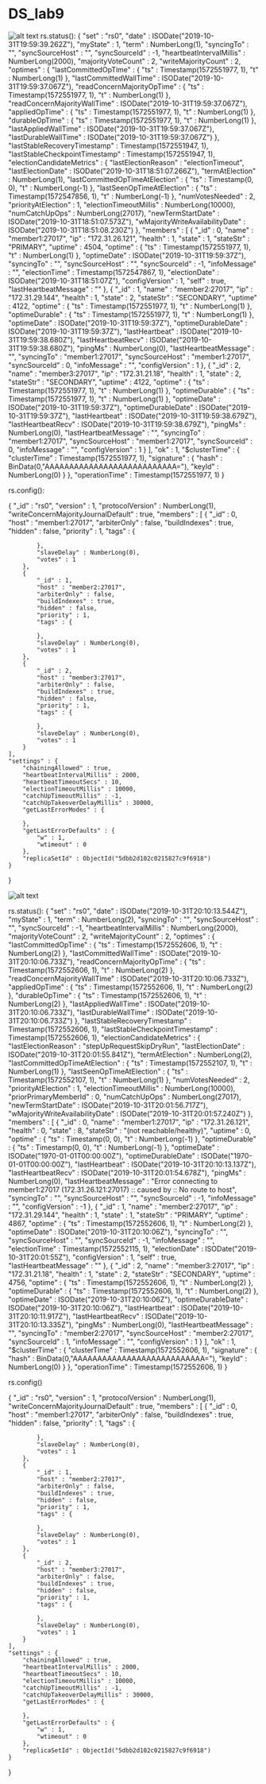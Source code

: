 # DS_lab9



![alt text](https://github.com/kamel2700/DS_lab9/blob/master/Screenshot%20from%202019-10-31%2023-01-00.png)
rs.status():
{
	"set" : "rs0",
	"date" : ISODate("2019-10-31T19:59:39.262Z"),
	"myState" : 1,
	"term" : NumberLong(1),
	"syncingTo" : "",
	"syncSourceHost" : "",
	"syncSourceId" : -1,
	"heartbeatIntervalMillis" : NumberLong(2000),
	"majorityVoteCount" : 2,
	"writeMajorityCount" : 2,
	"optimes" : {
		"lastCommittedOpTime" : {
			"ts" : Timestamp(1572551977, 1),
			"t" : NumberLong(1)
		},
		"lastCommittedWallTime" : ISODate("2019-10-31T19:59:37.067Z"),
		"readConcernMajorityOpTime" : {
			"ts" : Timestamp(1572551977, 1),
			"t" : NumberLong(1)
		},
		"readConcernMajorityWallTime" : ISODate("2019-10-31T19:59:37.067Z"),
		"appliedOpTime" : {
			"ts" : Timestamp(1572551977, 1),
			"t" : NumberLong(1)
		},
		"durableOpTime" : {
			"ts" : Timestamp(1572551977, 1),
			"t" : NumberLong(1)
		},
		"lastAppliedWallTime" : ISODate("2019-10-31T19:59:37.067Z"),
		"lastDurableWallTime" : ISODate("2019-10-31T19:59:37.067Z")
	},
	"lastStableRecoveryTimestamp" : Timestamp(1572551947, 1),
	"lastStableCheckpointTimestamp" : Timestamp(1572551947, 1),
	"electionCandidateMetrics" : {
		"lastElectionReason" : "electionTimeout",
		"lastElectionDate" : ISODate("2019-10-31T18:51:07.266Z"),
		"termAtElection" : NumberLong(1),
		"lastCommittedOpTimeAtElection" : {
			"ts" : Timestamp(0, 0),
			"t" : NumberLong(-1)
		},
		"lastSeenOpTimeAtElection" : {
			"ts" : Timestamp(1572547856, 1),
			"t" : NumberLong(-1)
		},
		"numVotesNeeded" : 2,
		"priorityAtElection" : 1,
		"electionTimeoutMillis" : NumberLong(10000),
		"numCatchUpOps" : NumberLong(27017),
		"newTermStartDate" : ISODate("2019-10-31T18:51:07.573Z"),
		"wMajorityWriteAvailabilityDate" : ISODate("2019-10-31T18:51:08.230Z")
	},
	"members" : [
		{
			"_id" : 0,
			"name" : "member1:27017",
			"ip" : "172.31.26.121",
			"health" : 1,
			"state" : 1,
			"stateStr" : "PRIMARY",
			"uptime" : 4504,
			"optime" : {
				"ts" : Timestamp(1572551977, 1),
				"t" : NumberLong(1)
			},
			"optimeDate" : ISODate("2019-10-31T19:59:37Z"),
			"syncingTo" : "",
			"syncSourceHost" : "",
			"syncSourceId" : -1,
			"infoMessage" : "",
			"electionTime" : Timestamp(1572547867, 1),
			"electionDate" : ISODate("2019-10-31T18:51:07Z"),
			"configVersion" : 1,
			"self" : true,
			"lastHeartbeatMessage" : ""
		},
		{
			"_id" : 1,
			"name" : "member2:27017",
			"ip" : "172.31.29.144",
			"health" : 1,
			"state" : 2,
			"stateStr" : "SECONDARY",
			"uptime" : 4122,
			"optime" : {
				"ts" : Timestamp(1572551977, 1),
				"t" : NumberLong(1)
			},
			"optimeDurable" : {
				"ts" : Timestamp(1572551977, 1),
				"t" : NumberLong(1)
			},
			"optimeDate" : ISODate("2019-10-31T19:59:37Z"),
			"optimeDurableDate" : ISODate("2019-10-31T19:59:37Z"),
			"lastHeartbeat" : ISODate("2019-10-31T19:59:38.680Z"),
			"lastHeartbeatRecv" : ISODate("2019-10-31T19:59:38.680Z"),
			"pingMs" : NumberLong(0),
			"lastHeartbeatMessage" : "",
			"syncingTo" : "member1:27017",
			"syncSourceHost" : "member1:27017",
			"syncSourceId" : 0,
			"infoMessage" : "",
			"configVersion" : 1
		},
		{
			"_id" : 2,
			"name" : "member3:27017",
			"ip" : "172.31.21.18",
			"health" : 1,
			"state" : 2,
			"stateStr" : "SECONDARY",
			"uptime" : 4122,
			"optime" : {
				"ts" : Timestamp(1572551977, 1),
				"t" : NumberLong(1)
			},
			"optimeDurable" : {
				"ts" : Timestamp(1572551977, 1),
				"t" : NumberLong(1)
			},
			"optimeDate" : ISODate("2019-10-31T19:59:37Z"),
			"optimeDurableDate" : ISODate("2019-10-31T19:59:37Z"),
			"lastHeartbeat" : ISODate("2019-10-31T19:59:38.679Z"),
			"lastHeartbeatRecv" : ISODate("2019-10-31T19:59:38.679Z"),
			"pingMs" : NumberLong(0),
			"lastHeartbeatMessage" : "",
			"syncingTo" : "member1:27017",
			"syncSourceHost" : "member1:27017",
			"syncSourceId" : 0,
			"infoMessage" : "",
			"configVersion" : 1
		}
	],
	"ok" : 1,
	"$clusterTime" : {
		"clusterTime" : Timestamp(1572551977, 1),
		"signature" : {
			"hash" : BinData(0,"AAAAAAAAAAAAAAAAAAAAAAAAAAA="),
			"keyId" : NumberLong(0)
		}
	},
	"operationTime" : Timestamp(1572551977, 1)
}




rs.config():

{
	"_id" : "rs0",
	"version" : 1,
	"protocolVersion" : NumberLong(1),
	"writeConcernMajorityJournalDefault" : true,
	"members" : [
		{
			"_id" : 0,
			"host" : "member1:27017",
			"arbiterOnly" : false,
			"buildIndexes" : true,
			"hidden" : false,
			"priority" : 1,
			"tags" : {
				
			},
			"slaveDelay" : NumberLong(0),
			"votes" : 1
		},
		{
			"_id" : 1,
			"host" : "member2:27017",
			"arbiterOnly" : false,
			"buildIndexes" : true,
			"hidden" : false,
			"priority" : 1,
			"tags" : {
				
			},
			"slaveDelay" : NumberLong(0),
			"votes" : 1
		},
		{
			"_id" : 2,
			"host" : "member3:27017",
			"arbiterOnly" : false,
			"buildIndexes" : true,
			"hidden" : false,
			"priority" : 1,
			"tags" : {
				
			},
			"slaveDelay" : NumberLong(0),
			"votes" : 1
		}
	],
	"settings" : {
		"chainingAllowed" : true,
		"heartbeatIntervalMillis" : 2000,
		"heartbeatTimeoutSecs" : 10,
		"electionTimeoutMillis" : 10000,
		"catchUpTimeoutMillis" : -1,
		"catchUpTakeoverDelayMillis" : 30000,
		"getLastErrorModes" : {
			
		},
		"getLastErrorDefaults" : {
			"w" : 1,
			"wtimeout" : 0
		},
		"replicaSetId" : ObjectId("5dbb2d102c0215827c9f6918")
	}
}




![alt text](https://github.com/kamel2700/DS_lab9/blob/master/Screenshot%20from%202019-10-31%2023-09-18.png)



rs.status():
{
	"set" : "rs0",
	"date" : ISODate("2019-10-31T20:10:13.544Z"),
	"myState" : 1,
	"term" : NumberLong(2),
	"syncingTo" : "",
	"syncSourceHost" : "",
	"syncSourceId" : -1,
	"heartbeatIntervalMillis" : NumberLong(2000),
	"majorityVoteCount" : 2,
	"writeMajorityCount" : 2,
	"optimes" : {
		"lastCommittedOpTime" : {
			"ts" : Timestamp(1572552606, 1),
			"t" : NumberLong(2)
		},
		"lastCommittedWallTime" : ISODate("2019-10-31T20:10:06.733Z"),
		"readConcernMajorityOpTime" : {
			"ts" : Timestamp(1572552606, 1),
			"t" : NumberLong(2)
		},
		"readConcernMajorityWallTime" : ISODate("2019-10-31T20:10:06.733Z"),
		"appliedOpTime" : {
			"ts" : Timestamp(1572552606, 1),
			"t" : NumberLong(2)
		},
		"durableOpTime" : {
			"ts" : Timestamp(1572552606, 1),
			"t" : NumberLong(2)
		},
		"lastAppliedWallTime" : ISODate("2019-10-31T20:10:06.733Z"),
		"lastDurableWallTime" : ISODate("2019-10-31T20:10:06.733Z")
	},
	"lastStableRecoveryTimestamp" : Timestamp(1572552606, 1),
	"lastStableCheckpointTimestamp" : Timestamp(1572552606, 1),
	"electionCandidateMetrics" : {
		"lastElectionReason" : "stepUpRequestSkipDryRun",
		"lastElectionDate" : ISODate("2019-10-31T20:01:55.841Z"),
		"termAtElection" : NumberLong(2),
		"lastCommittedOpTimeAtElection" : {
			"ts" : Timestamp(1572552107, 1),
			"t" : NumberLong(1)
		},
		"lastSeenOpTimeAtElection" : {
			"ts" : Timestamp(1572552107, 1),
			"t" : NumberLong(1)
		},
		"numVotesNeeded" : 2,
		"priorityAtElection" : 1,
		"electionTimeoutMillis" : NumberLong(10000),
		"priorPrimaryMemberId" : 0,
		"numCatchUpOps" : NumberLong(27017),
		"newTermStartDate" : ISODate("2019-10-31T20:01:56.717Z"),
		"wMajorityWriteAvailabilityDate" : ISODate("2019-10-31T20:01:57.240Z")
	},
	"members" : [
		{
			"_id" : 0,
			"name" : "member1:27017",
			"ip" : "172.31.26.121",
			"health" : 0,
			"state" : 8,
			"stateStr" : "(not reachable/healthy)",
			"uptime" : 0,
			"optime" : {
				"ts" : Timestamp(0, 0),
				"t" : NumberLong(-1)
			},
			"optimeDurable" : {
				"ts" : Timestamp(0, 0),
				"t" : NumberLong(-1)
			},
			"optimeDate" : ISODate("1970-01-01T00:00:00Z"),
			"optimeDurableDate" : ISODate("1970-01-01T00:00:00Z"),
			"lastHeartbeat" : ISODate("2019-10-31T20:10:13.137Z"),
			"lastHeartbeatRecv" : ISODate("2019-10-31T20:01:54.678Z"),
			"pingMs" : NumberLong(0),
			"lastHeartbeatMessage" : "Error connecting to member1:27017 (172.31.26.121:27017) :: caused by :: No route to host",
			"syncingTo" : "",
			"syncSourceHost" : "",
			"syncSourceId" : -1,
			"infoMessage" : "",
			"configVersion" : -1
		},
		{
			"_id" : 1,
			"name" : "member2:27017",
			"ip" : "172.31.29.144",
			"health" : 1,
			"state" : 1,
			"stateStr" : "PRIMARY",
			"uptime" : 4867,
			"optime" : {
				"ts" : Timestamp(1572552606, 1),
				"t" : NumberLong(2)
			},
			"optimeDate" : ISODate("2019-10-31T20:10:06Z"),
			"syncingTo" : "",
			"syncSourceHost" : "",
			"syncSourceId" : -1,
			"infoMessage" : "",
			"electionTime" : Timestamp(1572552115, 1),
			"electionDate" : ISODate("2019-10-31T20:01:55Z"),
			"configVersion" : 1,
			"self" : true,
			"lastHeartbeatMessage" : ""
		},
		{
			"_id" : 2,
			"name" : "member3:27017",
			"ip" : "172.31.21.18",
			"health" : 1,
			"state" : 2,
			"stateStr" : "SECONDARY",
			"uptime" : 4756,
			"optime" : {
				"ts" : Timestamp(1572552606, 1),
				"t" : NumberLong(2)
			},
			"optimeDurable" : {
				"ts" : Timestamp(1572552606, 1),
				"t" : NumberLong(2)
			},
			"optimeDate" : ISODate("2019-10-31T20:10:06Z"),
			"optimeDurableDate" : ISODate("2019-10-31T20:10:06Z"),
			"lastHeartbeat" : ISODate("2019-10-31T20:10:11.917Z"),
			"lastHeartbeatRecv" : ISODate("2019-10-31T20:10:13.335Z"),
			"pingMs" : NumberLong(0),
			"lastHeartbeatMessage" : "",
			"syncingTo" : "member2:27017",
			"syncSourceHost" : "member2:27017",
			"syncSourceId" : 1,
			"infoMessage" : "",
			"configVersion" : 1
		}
	],
	"ok" : 1,
	"$clusterTime" : {
		"clusterTime" : Timestamp(1572552606, 1),
		"signature" : {
			"hash" : BinData(0,"AAAAAAAAAAAAAAAAAAAAAAAAAAA="),
			"keyId" : NumberLong(0)
		}
	},
	"operationTime" : Timestamp(1572552606, 1)
}



 rs.config()
 
{
	"_id" : "rs0",
	"version" : 1,
	"protocolVersion" : NumberLong(1),
	"writeConcernMajorityJournalDefault" : true,
	"members" : [
		{
			"_id" : 0,
			"host" : "member1:27017",
			"arbiterOnly" : false,
			"buildIndexes" : true,
			"hidden" : false,
			"priority" : 1,
			"tags" : {
				
			},
			"slaveDelay" : NumberLong(0),
			"votes" : 1
		},
		{
			"_id" : 1,
			"host" : "member2:27017",
			"arbiterOnly" : false,
			"buildIndexes" : true,
			"hidden" : false,
			"priority" : 1,
			"tags" : {
				
			},
			"slaveDelay" : NumberLong(0),
			"votes" : 1
		},
		{
			"_id" : 2,
			"host" : "member3:27017",
			"arbiterOnly" : false,
			"buildIndexes" : true,
			"hidden" : false,
			"priority" : 1,
			"tags" : {
				
			},
			"slaveDelay" : NumberLong(0),
			"votes" : 1
		}
	],
	"settings" : {
		"chainingAllowed" : true,
		"heartbeatIntervalMillis" : 2000,
		"heartbeatTimeoutSecs" : 10,
		"electionTimeoutMillis" : 10000,
		"catchUpTimeoutMillis" : -1,
		"catchUpTakeoverDelayMillis" : 30000,
		"getLastErrorModes" : {
			
		},
		"getLastErrorDefaults" : {
			"w" : 1,
			"wtimeout" : 0
		},
		"replicaSetId" : ObjectId("5dbb2d102c0215827c9f6918")
	}
}





